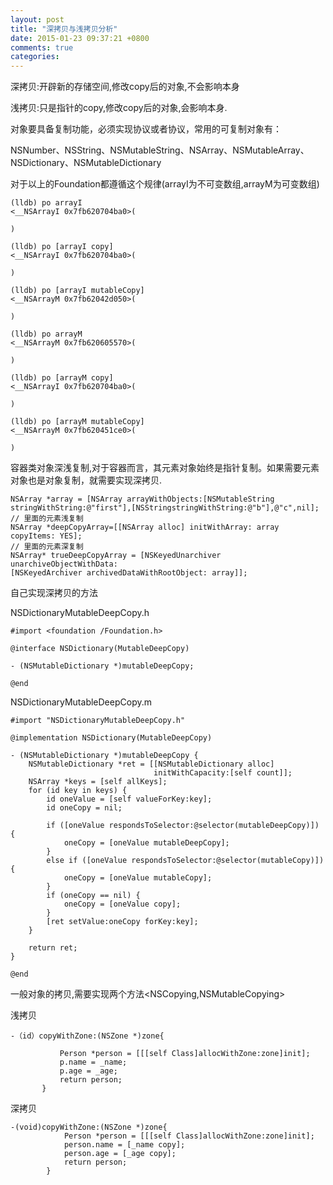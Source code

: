 ```yaml
---
layout: post
title: "深拷贝与浅拷贝分析"
date: 2015-01-23 09:37:21 +0800
comments: true
categories: 
---
```

深拷贝:开辟新的存储空间,修改copy后的对象,不会影响本身

浅拷贝:只是指针的copy,修改copy后的对象,会影响本身.

对象要具备复制功能，必须实现<NSCopying>协议或者<NSMutableCopying>协议，常用的可复制对象有：

NSNumber、NSString、NSMutableString、NSArray、NSMutableArray、NSDictionary、NSMutableDictionary

对于以上的Foundation都遵循这个规律(arrayI为不可变数组,arrayM为可变数组)
		
	
	(lldb) po arrayI
	<__NSArrayI 0x7fb620704ba0>(
	
	)
	
	(lldb) po [arrayI copy]
	<__NSArrayI 0x7fb620704ba0>(
	
	)
	
	(lldb) po [arrayI mutableCopy]
	<__NSArrayM 0x7fb62042d050>(
	
	)

	(lldb) po arrayM
	<__NSArrayM 0x7fb620605570>(
	
	)
	
	(lldb) po [arrayM copy]
	<__NSArrayI 0x7fb620704ba0>(
	
	)
	
	(lldb) po [arrayM mutableCopy]
	<__NSArrayM 0x7fb620451ce0>(
	
	)


容器类对象深浅复制,对于容器而言，其元素对象始终是指针复制。如果需要元素对象也是对象复制，就需要实现深拷贝.

	NSArray *array = [NSArray arrayWithObjects:[NSMutableString stringWithString:@"first"],[NSStringstringWithString:@"b"],@"c",nil];
	// 里面的元素浅复制
	NSArray *deepCopyArray=[[NSArray alloc] initWithArray: array copyItems: YES];
	// 里面的元素深复制
	NSArray* trueDeepCopyArray = [NSKeyedUnarchiver unarchiveObjectWithData:
	[NSKeyedArchiver archivedDataWithRootObject: array]];
	    
自己实现深拷贝的方法

NSDictionaryMutableDeepCopy.h
	
	
	#import <foundation /Foundation.h>
	
	@interface NSDictionary(MutableDeepCopy)
	
	- (NSMutableDictionary *)mutableDeepCopy;
	
	@end
	

NSDictionaryMutableDeepCopy.m
	
	#import "NSDictionaryMutableDeepCopy.h"
	
	@implementation NSDictionary(MutableDeepCopy)
	
	- (NSMutableDictionary *)mutableDeepCopy {
	    NSMutableDictionary *ret = [[NSMutableDictionary alloc]
	                                initWithCapacity:[self count]];
	    NSArray *keys = [self allKeys];
	    for (id key in keys) {
	        id oneValue = [self valueForKey:key];
	        id oneCopy = nil;
	        
	        if ([oneValue respondsToSelector:@selector(mutableDeepCopy)]) {
	            oneCopy = [oneValue mutableDeepCopy];
	        }
	        else if ([oneValue respondsToSelector:@selector(mutableCopy)]) {
	            oneCopy = [oneValue mutableCopy];
	        }
	        if (oneCopy == nil) {
	            oneCopy = [oneValue copy];
	        }
	        [ret setValue:oneCopy forKey:key];
	    }
	    
	    return ret;
	}
	
	@end

一般对象的拷贝,需要实现两个方法<NSCopying,NSMutableCopying>

浅拷贝

	-（id）copyWithZone:(NSZone *)zone{  
	             
	           Person *person = [[[self Class]allocWithZone:zone]init];  
	           p.name = _name;  
	           p.age = _age;  
	           return person;  
	       }  
	       
深拷贝

	-(void)copyWithZone:(NSZone *)zone{  
	            Person *person = [[[self Class]allocWithZone:zone]init];  
	            person.name = [_name copy];  
	            person.age = [_age copy];  
	            return person;  	              
	        }  


	       
